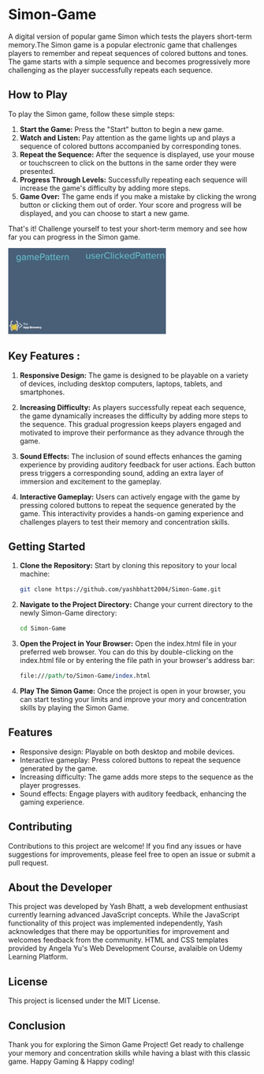 # Simon-Game
A digital version of popular game Simon which tests the players short-term memory.The Simon game is a popular electronic game that challenges players to remember and repeat sequences of colored buttons and tones. The game starts with a simple sequence and becomes progressively more challenging as the player successfully repeats each sequence.

## How to Play
To play the Simon game, follow these simple steps:

1. **Start the Game:**
Press the "Start" button to begin a new game.
2. **Watch and Listen:**
Pay attention as the game lights up and plays a sequence of colored buttons accompanied by corresponding tones.
3. **Repeat the Sequence:**
After the sequence is displayed, use your mouse or touchscreen to click on the buttons in the same order they were presented.
4. **Progress Through Levels:**
Successfully repeating each sequence will increase the game's difficulty by adding more steps.
5. **Game Over:**
The game ends if you make a mistake by clicking the wrong button or clicking them out of order. Your score and progress will be displayed, and you can choose to start a new game.

That's it! Challenge yourself to test your short-term memory and see how far you can progress in the Simon game.

![Alt text](game-demo.gif)

## Key Features :

1. **Responsive Design:**
The game is designed to be playable on a variety of devices, including desktop computers, laptops, tablets, and smartphones. 

2. **Increasing Difficulty:**
As players successfully repeat each sequence, the game dynamically increases the difficulty by adding more steps to the sequence. This gradual progression keeps players engaged and motivated to improve their performance as they advance through the game.

3. **Sound Effects:**
The inclusion of sound effects enhances the gaming experience by providing auditory feedback for user actions. Each button press triggers a corresponding sound, adding an extra layer of immersion and excitement to the gameplay.

4. **Interactive Gameplay:**
Users can actively engage with the game by pressing colored buttons to repeat the sequence generated by the game. This interactivity provides a hands-on gaming experience and challenges players to test their memory and concentration skills.

## Getting Started

1. **Clone the Repository:**
   Start by cloning this repository to your local machine:
   ```bash
   git clone https://github.com/yashbhatt2004/Simon-Game.git
   ```

2. **Navigate to the Project Directory:**
   Change your current directory to the newly Simon-Game directory:

   ```bash
   cd Simon-Game
   ```

3. **Open the Project in Your Browser:**
   Open the index.html file in your preferred web browser. You can do this by double-clicking on the index.html file or by entering the file path in your browser's address bar:

   ```perl
   file:///path/to/Simon-Game/index.html
   ```
   
4. **Play The Simon Game:**
   Once the project is open in your browser, you can start testing your limits and improve your mory and concentration skills by playing the Simon Game.

## Features
- Responsive design: Playable on both desktop and mobile devices.
- Interactive gameplay: Press colored buttons to repeat the sequence generated by the game.
- Increasing difficulty: The game adds more steps to the sequence as the player progresses.
- Sound effects: Engage players with auditory feedback, enhancing the gaming experience.

## Contributing
Contributions to this project are welcome! If you find any issues or have suggestions for improvements, please feel free to open an issue or submit a pull request.

## About the Developer
This project was developed by Yash Bhatt, a web development enthusiast currently learning advanced JavaScript concepts. While the JavaScript functionality of this project was implemented independently, Yash acknowledges that there may be opportunities for improvement and welcomes feedback from the community.
HTML and CSS templates provided by Angela Yu's Web Development Course, avalaible on Udemy Learning Platform.

## License
This project is licensed under the MIT License.

## Conclusion
Thank you for exploring the Simon Game Project! Get ready to challenge your memory and concentration skills while having a blast with this classic game. Happy Gaming & Happy coding!
